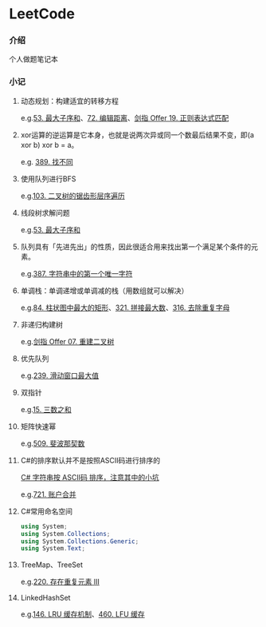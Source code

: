 # LeetCode

### 介绍
个人做题笔记本

### 小记

1. 动态规划：构建适宜的转移方程

   e.g.[53. 最大子序和](https://leetcode-cn.com/problems/maximum-subarray/)、[72. 编辑距离](https://leetcode-cn.com/problems/edit-distance/)、[剑指 Offer 19. 正则表达式匹配](https://leetcode-cn.com/problems/zheng-ze-biao-da-shi-pi-pei-lcof/)

2. xor运算的逆运算是它本身，也就是说两次异或同一个数最后结果不变，即(a xor b) xor b = a。

   e.g. [389. 找不同](https://leetcode-cn.com/problems/find-the-difference/)

3. 使用队列进行BFS

   e.g.[103. 二叉树的锯齿形层序遍历](https://leetcode-cn.com/problems/binary-tree-zigzag-level-order-traversal/)

4. 线段树求解问题

   e.g.[53. 最大子序和](https://leetcode-cn.com/problems/maximum-subarray/)

5. 队列具有「先进先出」的性质，因此很适合用来找出第一个满足某个条件的元素。

   e.g.[387. 字符串中的第一个唯一字符](https://leetcode-cn.com/problems/first-unique-character-in-a-string/)

6. 单调栈：单调递增或单调减的栈（用数组就可以解决）

   e.g.[84. 柱状图中最大的矩形](https://leetcode-cn.com/problems/largest-rectangle-in-histogram/)、[321. 拼接最大数](https://leetcode-cn.com/problems/create-maximum-number/)、[316. 去除重复字母](https://leetcode-cn.com/problems/remove-duplicate-letters/)

7. 非递归构建树

   e.g.[剑指 Offer 07. 重建二叉树](https://leetcode-cn.com/problems/zhong-jian-er-cha-shu-lcof/)

8. 优先队列

   e.g.[239. 滑动窗口最大值](https://leetcode-cn.com/problems/sliding-window-maximum/)

9. 双指针

   e.g.[15. 三数之和](https://leetcode-cn.com/problems/3sum/)

10. 矩阵快速幂

    e.g.[509. 斐波那契数](https://leetcode-cn.com/problems/fibonacci-number/)

11. C#的排序默认并不是按照ASCII码进行排序的

    [C# 字符串按 ASCII码 排序，注意其中的小坑](https://www.cnblogs.com/similar/p/6739293.html)

    e.g.[721. 账户合并](https://leetcode-cn.com/problems/accounts-merge/)

12. C#常用命名空间

    ```csharp
    using System;
    using System.Collections;
    using System.Collections.Generic;
    using System.Text;
    ```

13. TreeMap、TreeSet

    e.g.[220. 存在重复元素 III](https://leetcode-cn.com/problems/contains-duplicate-iii/)

14. LinkedHashSet

    e.g.[146. LRU 缓存机制](https://leetcode-cn.com/problems/lru-cache/)、[460. LFU 缓存](https://leetcode-cn.com/problems/lfu-cache/)

